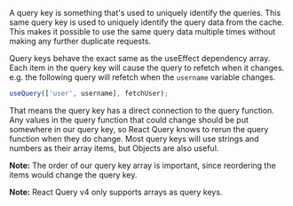 
A query key is something that's used to uniquely identify the queries. This same query key is used to uniquely identify the query data from the cache. This makes it possible to use the same query data multiple times without making any further duplicate requests.

Query keys behave the exact same as the useEffect dependency array. Each item in the query key will cause the query to refetch when it changes. e.g. the following query will refetch when the `username` variable changes.

```jsx
useQuery(['user', username], fetchUser);
```

That means the query key has a direct connection to the query function. Any values in the query function that could change should be put somewhere in our query key, so React Query knows to rerun the query function when they do change. Most query keys will use strings and numbers as their array items, but Objects are also useful.

**Note:** The order of our query key array is important, since reordering the items would change the query key.

**Note:** React Query v4 only supports arrays as query keys.
